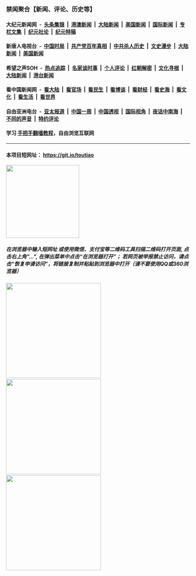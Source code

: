 ### 禁闻聚合【新闻、评论、历史等】

#### 大纪元新闻网 &nbsp;-&nbsp; [头条集锦](indexes/E头条集锦.md?t=02031955) &nbsp;|&nbsp; [港澳新闻](indexes/E港澳新闻.md?t=02031955)  &nbsp;|&nbsp; [大陆新闻](indexes/E大陆新闻.md?t=02031955) &nbsp;|&nbsp; [美国新闻](indexes/E美国新闻.md?t=02031955) &nbsp;|&nbsp; [国际新闻](indexes/E国际新闻.md?t=02031955) &nbsp;|&nbsp; [专栏文集](indexes/E专栏文集.md?t=02031955) &nbsp;|&nbsp; [纪元社论](indexes/E纪元社论.md?t=02031955) &nbsp;|&nbsp; [纪元特稿](indexes/E纪元特稿.md?t=02031955) 

#### 新唐人电视台 &nbsp;-&nbsp; [中国时局](indexes/N中国时局.md?t=02031955) &nbsp;|&nbsp; [共产党百年真相](indexes/N共产党百年真相.md?t=02031955) &nbsp;|&nbsp; [中共杀人历史](indexes/N中共杀人历史.md?t=02031955) &nbsp;|&nbsp; [文史漫步](indexes/N文史漫步.md?t=02031955) &nbsp;|&nbsp; [大陆新闻](indexes/N大陆新闻.md?t=02031955) &nbsp;|&nbsp; [美国新闻](indexes/N美国新闻.md?t=02031955)

#### 希望之声SOH &nbsp;-&nbsp; [热点追踪](indexes/H热点追踪.md?t=02031955) &nbsp;|&nbsp; [名家谈时事](indexes/H名家谈时事.md?t=02031955) &nbsp;|&nbsp; [个人评论](indexes/H个人评论.md?t=02031955)  &nbsp;|&nbsp; [红朝解密](indexes/H红朝解密.md?t=02031955) &nbsp;|&nbsp; [文化寻根](indexes/H文化寻根.md?t=02031955) &nbsp;|&nbsp; [大陆新闻](indexes/H大陆新闻.md?t=02031955) &nbsp;|&nbsp; [港台新闻](indexes/H港台新闻.md?t=02031955)

#### 看中国新闻网 &nbsp;-&nbsp; [看大陆](indexes/S看大陆.md?t=02031955) &nbsp;|&nbsp; [看官场](indexes/S看官场.md?t=02031955) &nbsp;|&nbsp; [看民生](indexes/S看民生.md?t=02031955)  &nbsp;|&nbsp; [看博谈](indexes/S看博谈.md?t=02031955) &nbsp;|&nbsp; [看财经](indexes/S看财经.md?t=02031955) &nbsp;|&nbsp; [看史海](indexes/S看史海.md?t=02031955) &nbsp;|&nbsp; [看文化](indexes/S看文化.md?t=02031955) &nbsp;|&nbsp; [看生活](indexes/S看生活.md?t=02031955) &nbsp;|&nbsp; [看世界](indexes/S看世界.md?t=02031955)

#### 自由亚洲电台 &nbsp;-&nbsp; [亚太报道](indexes/R亚太报道.md?t=02031955) &nbsp;|&nbsp; [中国一周](indexes/R中国一周.md?t=02031955) &nbsp;|&nbsp; [中国透视](indexes/R中国透视.md?t=02031955)  &nbsp;|&nbsp; [国际视角](indexes/R国际视角.md?t=02031955) &nbsp;|&nbsp; [夜话中南海](indexes/R夜话中南海.md?t=02031955) &nbsp;|&nbsp; [不同的声音](indexes/R不同的声音.md?t=02031955) &nbsp;|&nbsp; [特约评论](indexes/R特约评论.md?t=02031955)

#### 学习 [手把手翻墙教程](https://github.com/gfw-breaker/guides/wiki)，自由浏览互联网

----

#### 本项目短网址： https://git.io/toutiao
<img src="https://raw.githubusercontent.com/gfw-breaker/banned-news/master/scripts/img/qr.png" width="200px"/>  

##### 在浏览器中输入短网址 或使用微信、支付宝等二维码工具扫描二维码打开页面, 点击右上角"...", 在弹出菜单中点击“在浏览器打开”； 若网页被举报禁止访问，请点击“恢复申请访问”，将链接复制并粘贴到浏览器中打开（请不要使用QQ或360浏览器）

<img src="https://raw.githubusercontent.com/gfw-breaker/banned-news/master/scripts/img/1.png" width="260px"/> &nbsp; <img src="https://raw.githubusercontent.com/gfw-breaker/banned-news/master/scripts/img/2.png" width="260px"/> &nbsp; <img src="https://raw.githubusercontent.com/gfw-breaker/banned-news/master/scripts/img/3.png" width="260px"/>
